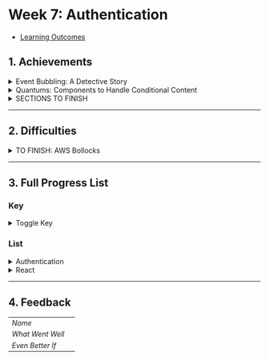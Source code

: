 # Week 7: Authentication

- [Learning Outcomes](https://learn.foundersandcoders.com/course/syllabus/developer/week07-project04-authentication/learning-outcomes/)

## 1. Achievements

<details>
<summary>Event Bubbling: A Detective Story</summary>

---

I was pleased with this one, as I managed to solve it using only console logging and one tiny bit of googling. This is the `<Header/>` component, which sits right at the top level of my `<App />`.

![Header Bar](../assets/images/images_07/header.jpg)

Inside it are two elements. 

On the left, we have a `<div />` to hold the `<h1>` and, eventually, a logo. The `<h1>` carries an `onClick` handler that sets `view` (a state in the `StoreContext` that dictates which components render in the main `Content` section) to `"landing"`.

On the right, `<UserButtonGroup />` holds `<LogInButton />` (or other buttons for a logged in user). That button's `onClick` handler sets `view` to `"login"`.

And yet... when I clicked the login button, the landing page would appear. I added console logs everywhere:

- the login button's `handleClick()`, to make sure the right element registered a click
- `function Content() { ... }` component, to see what it thought the `view` state was
- the `<h1>`'s `onClick()`, to see if it was somehow being called

Eventually, I realised there was one place I wasn't logging; my contexts are stored in their own components, and I hadn't added any logs to the state itself. I added a log within a `useEffect()` triggered by changes to `view` and I saw that the state *was* being correctly set to `"login"`... but a fraction of a second later, it was set back to `"landing"`.

I didn't know about event bubbling at this point, but I understood the structure of the code well enough to know the following:

- The `onClick()` handler in the button was being called correctly.
- By the time `<Content />` checked value of `view`, it had been set back to `"landing"`
- Something in between `<LogInButton />` and `<Content />` was calling `setView("landing")`
- The possible culprits were:
	1. `<UserButtonGroup />`
	2. `<Header />`
	3. `<App />`
	4. `<Content />`

I had already ruled out `<Content />`, there is barely any code in `<App />` and `<UserButtonGroup />` was just a wrapper with no access to the state. `<Header />` was the only option left, but to make sure I also added logs to each of these components that would fire when their exported function was called and when they were about to return.

```zsh
Login Button clicked by logged out user
Setting view to: login
Calling UserButtonGroup
Calling Header
Setting view to: landing
Calling Content
Calling return on Content: landing
```

There it was. Somehow, `setView()` was being called in `<Header />`. I knew intuitively that this had to be somehow related to the `onClick()` handler in the `<h1>` element, but at that point I was at the limit of my detective skills and dove into StackOverflow.

---
</details>

<details>
<summary>Quantums: Components to Handle Conditional Content</summary>

---

I settled on a type of component that would exist purely to handle conditional content. They would be fragments that contained a ternary operator with the following structure:

```ts
import { useUser } from "../../context/User";
import componentTrue from "../category/componentTrue";
import componentFalse from "../category/componentFalse";

function Quantum() {
	const { stateToCheck } = useUser();

	return (
		<>
			{stateToCheck === "true" ? <componentTrue /> : <componentFalse />}
		</>
	)
}
```

The most obvious use case for this is a login/logout button.

```ts
import { useUser } from '../../context/User'
import LogInButton from '../buttons/LogInButton';
import LogOutButton from '../buttons/LogOutButton'

function LogButtonQuantum () {
	const { isLoggedIn } = useUser();

  return (
		<>
			{isLoggedIn ? <LogOutButton /> : <LogInButton />}
		</>
	)
}

export default LogButtonQuantum
```

---
</details>

<details>
<summary>SECTIONS TO FINISH</summary>

---

- Form Inputs with autocomplete attributes
- One form, two submit Buttons
- `{ action, setAction() }` State
- 1 `handleSubmit()` to handle 2 routes
- Using Regex to derive username from email

---
</details>

---

## 2. Difficulties

<details>
<summary>TO FINISH: AWS Bollocks</summary>

---

xxx

![get in the sea 1](../assets/images/images_07/cdk1.jpg)

> trolololol

![get in the sea 2](../assets/images/images_07/cdk2.jpg)

---
</details>

---

## 3. Full Progress List

### Key

<details>
<summary>Toggle Key</summary>

---

- [X] I feel like I've learned/demonstrated this skill in the past week
- I have acquired some skill but need to develop further
- [ ] I am not yet comfortable in this skill

---

</details>

### List

<details>
<summary>Authentication</summary>

---

- [X] Learn how to handle user registration, login, and logout functionality securely
- [X] Understand the principles of authentication and authorisation in web applications
- [ ] Develop strategies to mitigate security threats such as Cross-site Request Forgery (CSRF) attacks

---
</details>

<details>
<summary>React</summary>

---

- [ ] Implement navigation between different pages using React Router
- [X] Understand using the context API and how it can help with complicated state management in React
- Have working knowledge of the useReducer hook and how it can aid in using useContext for state management

---
</details>

---

## 4. Feedback

|                  |                         |
| ---------------- | ----------------------- |
| *Name*           |                         |
| *What Went Well* |                         |
| *Even Better If* |                         |
